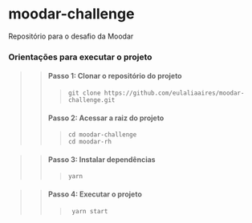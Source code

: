 # moodar-challenge
Repositório para o desafio da Moodar


### Orientações para executar o projeto

>> #### Passo 1: Clonar o repositório do projeto
>>> ``` git clone https://github.com/eulaliaaires/moodar-challenge.git ```
 >> #### Passo 2: Acessar a raiz do projeto
>>> ``` cd moodar-challenge ```  
 >>> ``` cd moodar-rh ```

>> #### Passo 3: Instalar dependências
 >>> ``` yarn ```

 >> #### Passo 4: Executar o projeto 
  >>> ``` yarn start```

